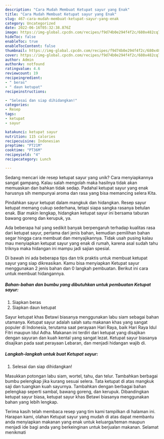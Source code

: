 ```yaml
---
description: "Cara Mudah Membuat Ketupat sayur yang Enak"
title: "Cara Mudah Membuat Ketupat sayur yang Enak"
slug: 467-cara-mudah-membuat-ketupat-sayur-yang-enak
category: Uncategorized
date: 2022-06-16T05:32:38.876Z
image: https://img-global.cpcdn.com/recipes/f9d74b0e294f4f2c/680x482cq70/ketupat-sayur-foto-resep-utama.jpg
hideToc: false
enableToc: true
enableTocContent: false
thumbnail: https://img-global.cpcdn.com/recipes/f9d74b0e294f4f2c/680x482cq70/ketupat-sayur-foto-resep-utama.jpg
cover: https://img-global.cpcdn.com/recipes/f9d74b0e294f4f2c/680x482cq70/ketupat-sayur-foto-resep-utama.jpg
author: Admin
authorAv: notfound
ratingvalue: 4.6
reviewcount: 19
recipeingredient:
- " beras"
- " daun ketupat"
recipeinstructions:

- "Selesai dan siap dihidangkan!"
categories:
- Resep
tags:
- ketupat
- sayur

katakunci: ketupat sayur 
nutrition: 115 calories
recipecuisine: Indonesian
preptime: "PT21M"
cooktime: "PT36M"
recipeyield: "4"
recipecategory: Lunch

---
```





Sedang mencari ide resep ketupat sayur yang unik? Cara menyiapkannya sangat gampang. Kalau salah mengolah maka hasilnya tidak akan memuaskan dan bahkan tidak sedap. Padahal ketupat sayur yang enak harusnya sih mempunyai aroma dan rasa yang bisa memancing selera Kita.





Pindahkan sayur ketupat dalam mangkuk dan hidangkan. Resep sayur ketupat memang cukup sederhana, tetapi siapa sangka rasanya betulan enak. Biar makin lengkap, hidangkan ketupat sayur ini bersama taburan bawang goreng dan kerupuk, ya.

Ada beberapa hal yang sedikit banyak berpengaruh terhadap kualitas rasa dari ketupat sayur, pertama dari jenis bahan, kemudian pemilihan bahan segar hingga cara membuat dan menyajikannya. Tidak usah pusing kalau mau menyiapkan ketupat sayur yang enak di rumah, karena asal sudah tahu triknya maka hidangan ini mampu jadi sajian spesial.






Di bawah ini ada beberapa tips dan trik praktis untuk membuat ketupat sayur yang siap dikreasikan. Kamu bisa menyiapkan Ketupat sayur menggunakan 2 jenis bahan dan 0 langkah pembuatan. Berikut ini cara untuk membuat hidangannya.

<!--inarticleads1-->

##### Bahan-bahan dan bumbu yang dibutuhkan untuk pembuatan Ketupat sayur:

1. Siapkan  beras
1. Siapkan  daun ketupat


Sayur ketupat khas Betawi biasanya menggunakan labu siam sebagai bahan utamanya. Ketupat sayur adalah salah satu makanan khas yang sangat populer di Indonesia, terutama saat perayaan Hari Raya, baik Hari Raya Idul Fitri maupun Idul Adha. Makanan ini terdiri dari ketupat yang disajikan dengan sayuran dan kuah kental yang sangat lezat. Ketupat sayur biasanya disajikan pada saat perayaan Lebaran, dan menjadi hidangan wajib di. 

<!--inarticleads2-->

##### Langkah-langkah untuk buat Ketupat sayur:


1. Selesai dan siap dihidangkan!

Masukkan potongan labu siam, wortel, tahu, dan telur. Tambahkan berbagai bumbu pelengkap jika kurang sesuai selera. Tata ketupat di atas mangkuk saji dan tuangkan kuah sayurnya. Tambahkan dengan berbagai bahan pelengkap seperti sambal, bawang goreng, dan kerupuk. Dibandingkan ketupat sayur biasa, ketupat sayur khas Betawi biasanya menggunakan bahan yang lebih lengkap. 

Terima kasih telah membaca resep yang tim kami tampilkan di halaman ini. Harapan kami, olahan Ketupat sayur yang mudah di atas dapat membantu anda menyiapkan makanan yang enak untuk keluarga/teman maupun menjadi ide bagi anda yang berkeinginan untuk berjualan makanan. Selamat menikmati
